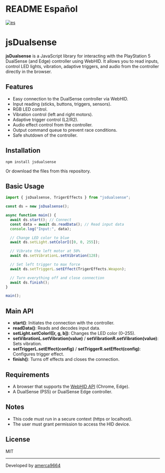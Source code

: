 # README Español

[![es](https://img.shields.io/badge/lang-es-yellow.svg)](https://github.com/jonatasemidio/multilanguage-readme-pattern/blob/master/README.es.md)

# jsDualsense

**jsDualsense** is a JavaScript library for interacting with the PlayStation 5 DualSense (and Edge) controller using WebHID. It allows you to read inputs, control LED lights, vibration, adaptive triggers, and audio from the controller directly in the browser.

## Features

- Easy connection to the DualSense controller via WebHID.
- Input reading (sticks, buttons, triggers, sensors).
- RGB LED control.
- Vibration control (left and right motors).
- Adaptive trigger control (L2/R2).
- Audio effect control from the controller.
- Output command queue to prevent race conditions.
- Safe shutdown of the controller.

## Installation

```
npm install jsdualsense
```

Or download the files from this repository.

## Basic Usage

```javascript
import { jsDualsense, TrigerEffects } from "jsdualsense";

const ds = new jsDualsense();

async function main() {
  await ds.start(); // Connect
  const data = await ds.readData(); // Read input data
  console.log("Input:", data);

  // Change LED color to blue
  await ds.setLight.setColorI([0, 0, 255]);

  // Vibrate the left motor at 50%
  await ds.setVibrationL.setVibration(128);

  // Set left trigger to max force
  await ds.setTriggerL.setEffect(TrigerEffects.Weapon);

  // Turn everything off and close connection
  await ds.finish();
}

main();
```

## Main API

- **start()**: Initiates the connection with the controller.
- **readData()**: Reads and decodes input data.
- **setLight.setColorI([r, g, b])**: Changes the LED color (0–255).
- **setVibrationL.setVibration(value)** / **setVibrationR.setVibration(value)**: Sets vibration.
- **setTriggerL.setEffect(config)** / **setTriggerR.setEffect(config)**: Configures trigger effect.
- **finish()**: Turns off effects and closes the connection.

## Requirements

- A browser that supports the [WebHID API](https://developer.mozilla.org/en-US/docs/Web/API/WebHID_API) (Chrome, Edge).
- A DualSense (PS5) or DualSense Edge controller.

## Notes

- This code must run in a secure context (https or localhost).
- The user must grant permission to access the HID device.

## License

MIT

---

Developed by [amerca9664](https://github.com/amerca9664)
